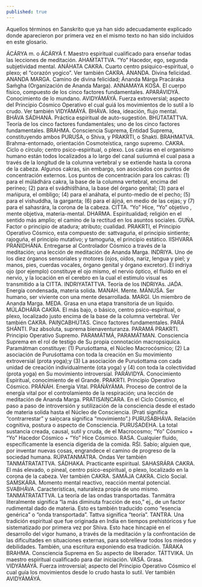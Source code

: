 ```yaml
---
published: true
---
```





Aquellos términos en Sanskrito que ya han sido adecuadamente explicado donde aparecieron por primera vez en el mismo texto no han sido incluidos en este glosario.

ÁCÁRYA m. o ÁCÁRYÁ f. Maestro espiritual cualificado para enseñar todas las lecciones de meditación.
AHAḾTATTVA.  “Yo” Hacedor, ego, segunda subjetividad mental.
ANÁHATA CAKRA. Cuarto centro psíquico-espiritual, o plexo; el “corazón yogico”. Ver también CAKRA.
ÁNANDA. Divina felicidad.
ANANDA MARGA. Camino de divina felicidad; Ánanda Márga Pracáraka Saḿgha (Organización de Ananda Marga).
ANNAMAYA KOŚA. El cuerpo físico, compuesto de los cinco factores fundamentales.
APARÁVIDYÁ. Conocimiento de lo mundano.
AVIDYÁMÁYÁ. Fuerza extroversial; aspecto del Principio Cósmico Operativo el cual guiá los movimientos de lo sutil a lo crudo. Ver también VIDYÁMÁYÁ.
BHÁVA. Idea, ideación, flujo mental.
BHÁVA SÁDHANÁ. Práctica espiritual de auto-sugestión.
BHÚTATATTVA. Teoría de los cinco factores fundamentales; uno de los cinco factores fundamentales.
BRAHMA. Consciencia Suprema, Entidad Suprema, constituyendo ambos PURUŚA, o Shiva, y PRAKRTI, o Shakti.
BRAHMATVA. Brahma-entornado, orientación Cosmoteística, rango supremo.
CAKRA. Ciclo o círculo; centro psico-espiritual, o plexo. Los cakras en el organismo humano están todos localizados a lo largo del canal suśumná el cual pasa a través de la longitud de la columna vertebral y se extiende hasta la corona de la cabeza. Algunos cakras, sin embargo, son asociados con puntos de concentración externos. Los puntos de concentración para los cakras: (1) para el múládhára cakra, la base de la columna vertebral, encima del perineo; (2) para el svádhiśt́hána, la base del órgano genital; (3) para el mańipura, el ombligo; (4) para el anáhata, el punto-medio de el pecho; (5) para el vishuddha, la garganta; (6) para el ájiṋá, en medio de las cejas; y (7) para el sahasrára, la corona de la cabeza.
CITTA. “Yo” Hice, “Yo” objetivo , mente objetiva, materia-mental.
DHARMA. Espiritualidad; religión en el sentido más amplio; el camino de la rectitud en los asuntos sociales.
GUŃA. Factor o principio de atadura; atributo; cualidad. PRAKRTI, el Principio Operativo Cósmico, esta compuesto de: sattvaguńa, el principio sintiente; rajoguńa, el principio mutativo; y tamoguńa, el principio estático.
IISHVARA PRAŃIDHÁNA. Entregarse al Controlador Cósmico a través de la meditación; una lección de meditación de Ananda Marga.
INDRIYA. Uno de los diez órganos sensoriales y motores (ojos, oídos, nariz, lengua y piel; y manos, pies, cuerdas vocales, órgano genital y órgano excretor). El indriya ojo (por ejemplo) constituye el ojo mismo, el nervio óptico, el fluido en el nervio, y la locación en el cerebro en la cual el estimulo visual es transmitido a la CITTA.
INDRIYATATTVA. Teoría de los INDRIYAs.
JAD́A. Energía condensada, materia solida.
MANAH. Mente.
MÁNUŚA. Ser humano, ser viviente con una mente desarrollada.
MARGI. Un miembro de Ananda Marga.
MEDA. Grasa en una etapa transitoria de un líquido.
MÚLÁDHÁRA CAKRA. El más bajo, o básico, centro psico-espiritual, o plexo, localizado justo encima de la base de la columna vertebral. Ver también CAKRA.
PAIṊCABHÚTAS. Cinco factores fundamentales.
PARÁ SHÁNTI. Paz absoluta, suprema bienaventuranza.
PARAMÁ PRAKRTI. Principio Operativo Supremo.
PARAMÁTMÁ, PARAMÁTMAN. Consciencia Suprema en el rol de testigo de Su propia connotación macropsiquica. Paramátman constituye: (1) Puruśottama, el Núcleo Macrocósmico; (2) La asociación de Puruśottama con toda la creación en Su movimiento extroversial (prota yoga);y (3) La asociación de Puruśottama con cada unidad de creación individualmente (ota yoga) y (4) con toda la colectividad (prota yoga) en Su movimiento introversial.
PARÁVIDYÁ. Conocimiento Espiritual, conocimiento de el Grande.
PRAKRTI. Principio Operativo Cósmico.
PRÁŃÁH. Energía Vital.
PRÁŃÁYÁMA. Proceso de control de la energía vital por el controlamiento de la respiración; una lección de meditación de Ananda Marga.
PRATISAIṊCARA. En el Ciclo Cósmico, el paso a paso de introversión y sutilización de la consciencia desde el estado de materia solida hasta el Núcleo de Consciencia. (Prati significa “contrarrestar” y saiṋcara significa “movimiento”.)
PURUŚABHÁVA. Relación cognitiva, postura o aspecto de Consciencia.
PURUŚADEHA. La total sustancia creada, causal, sutil y cruda, de el Macrocosmo; “Yo” Cósmico +  “Yo” Hacedor Cósmico + “Yo” Hice Cósmico.
RASA. Cualquier fluido, específicamente la esencia digerida de la comida.
RŚI. Sabio; alguien que, por inventar nuevas cosas, engrandece el camino de progreso de la sociedad humana.
RÚPATANMÁTRA. Ondas  Ver también TANMÁTRATATTVA.
SÁDHAKA. Practicante espiritual.
SAHASRÁRA CAKRA. El más elevado, o pineal, centro psico-espiritual, o plexo, localizado en la corona de la cabeza. Ver también CAKRA.
SAMÁJA CAKRA. Ciclo Social.
SAḾSKÁRA. Momento mental reactivo, reacción mental potencial.
SVABHÁVA. Características, naturaleza propia de uno mismo.
TANMÁTRATATTVA. La teoría de las ondas transportadas. Tanmátra literalmente significa “la más diminuta fracción de eso,” ej., de un factor rudimental dado de materia. Esto es también traducido como  “esencia genérica” o “onda transportada”. Tattva significa “teoría”.
TANTRA. Una tradición espiritual que fue originada en India en tiempos prehistóricos y fue sistematizado por primera vez por Shiva. Esto hace hincapié en el desarrollo del vigor humano, a través de la meditación y la confrontación de las dificultades en situaciones externas, para sobrellevar todos los miedos y debilidades. También, una escritura exponiendo esa tradición.
TÁRAKA BRAHMA. Consciencia Suprema en Su aspecto de liberador.
TÁTTVIKA. Un maestro espiritual cualificado para dar iniciación.
VASÁ. Grasa.
VIDYÁMÁYÁ. Fuerza introversial; aspecto del Principio Operativo Cósmico el cual guía los movimientos desde lo crudo hasta lo sutil. Ver también AVIDYÁMÁYÁ.
